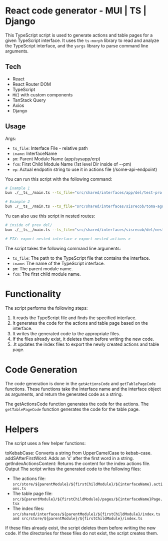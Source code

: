 # React code generator - MUI | TS | Django

This TypeScript script is used to generate actions and table pages for a given TypeScript interface. It uses the `ts-morph` library to read and analyze the TypeScript interface, and the `yargs` library to parse command line arguments.

## Tech

- React
- React Router DOM
- TypeScript
- `MUI` with custom components
- TanStack Query
- Axios
- Django

## Usage

Args:

- `ts_file`: Interface File - relative path
- `iname`: InterfaceName
- `pm`: Parent Module Name (app/sysapp/erp)
- `fcm`: First Child Module Name (1st level Dir inside of --pm)
- `ep`: Actual endpotin string to use it in actions file (/some-api-endpoint)

You can run this script with the following command:

```bash
# Example 1
bun ./__ts__/main.ts --ts_file="src/shared/interfaces/app/del/test-pro.interface.ts" --iname=TestPro --pm=app --fcm=del

# Example 2
bun ./__ts__/main.ts --ts_file="src/shared/interfaces/sisrecob/toma-agua/toma-agua.interface.ts" --iname=TomaAgua --pm=sisrecob --fcm=toma-agua --ep="tomas-agua-endpoint"
```

Yu can also use this script in nested routes:

```bash
# inside of prev del/
bun ./__ts__/main.ts --ts_file="src/shared/interfaces/sisrecob/del/nested/nested.interface.ts" --iname=Nested --pm=sisrecob --fcm=del/nested

# FIX: export nested interface > export nested actions >
```

The script takes the following command line arguments:

- `ts_file`: The path to the TypeScript file that contains the interface.
- `iname`: The name of the TypeScript interface.
- `pm`: The parent module name.
- `fcm`: The first child module name.

# Functionality

The script performs the following steps:

1. It reads the TypeScript file and finds the specified interface.
2. It generates the code for the actions and table page based on the interface.
3. It writes the generated code to the appropriate files.
4. If the files already exist, it deletes them before writing the new code.
5. .It updates the index files to export the newly created actions and table page.

# Code Generation

The code generation is done in the `getActionsCode` and `getTablePageCode` functions. These functions take the interface name and the interface object as arguments, and return the generated code as a string.

The getActionsCode function generates the code for the actions. The `getTablePageCode` function generates the code for the table page.

# Helpers

The script uses a few helper functions:

toKebabCase: Converts a string from UpperCamelCase to kebab-case.
addSAfterFirstWord: Adds an 's' after the first word in a string.
getIndexActionsContent: Returns the content for the index actions file.
Output
The script writes the generated code to the following files:

- The actions file: `src/store/${parentModule}/${firstChildModule}/${interfaceName}.actions.ts`
- The table page file: `src/${parentModule}/${firstChildModule}/pages/${interfaceName}Page.tsx`
- The index files: `src/shared/interfaces/${parentModule}/${firstChildModule}/index.ts and src/store/${parentModule}/${firstChildModule}/index.ts`

If these files already exist, the script deletes them before writing the new code. If the directories for these files do not exist, the script creates them.
